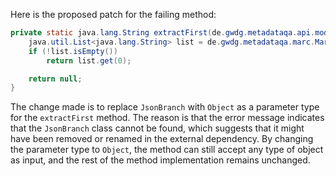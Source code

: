 Here is the proposed patch for the failing method:

```java
private static java.lang.String extractFirst(de.gwdg.metadataqa.api.model.pathcache.JsonPathCache cache, Object branch) {
    java.util.List<java.lang.String> list = de.gwdg.metadataqa.marc.MarcFactory.extractList(cache, branch);
    if (!list.isEmpty())
        return list.get(0);

    return null;
}
```

The change made is to replace `JsonBranch` with `Object` as a parameter type for the `extractFirst` method. The reason is that the error message indicates that the `JsonBranch` class cannot be found, which suggests that it might have been removed or renamed in the external dependency. By changing the parameter type to `Object`, the method can still accept any type of object as input, and the rest of the method implementation remains unchanged.